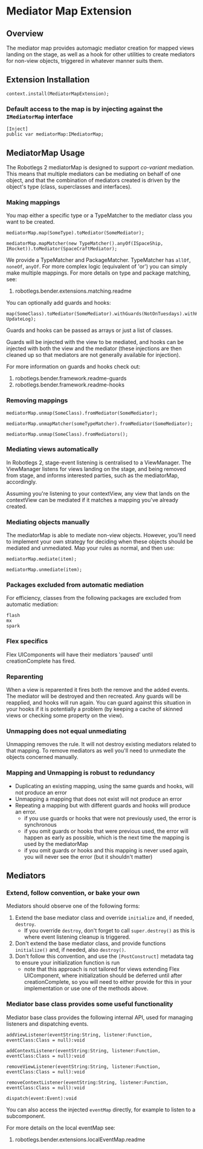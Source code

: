 # Mediator Map Extension

## Overview

The mediator map provides automagic mediator creation for mapped views landing on the stage, as well as a hook for other utilities to create mediators for non-view objects, triggered in whatever manner suits them.

## Extension Installation

	context.install(MediatorMapExtension);
	
### Default access to the map is by injecting against the `IMediatorMap` interface

	[Inject]
	public var mediatorMap:IMediatorMap;

## MediatorMap Usage

The Robotlegs 2 mediatorMap is designed to support _co-variant_ mediation. This means that multiple mediators can be mediating on behalf of one object, and that the combination of mediators created is driven by the object's type (class, superclasses and interfaces).

### Making mappings

You map either a specific type or a TypeMatcher to the mediator class you want to be created.

	mediatorMap.map(SomeType).toMediator(SomeMediator);
	
	mediatorMap.mapMatcher(new TypeMatcher().anyOf(ISpaceShip, IRocket)).toMediator(SpaceCraftMediator);

We provide a TypeMatcher and PackageMatcher. TypeMatcher has `allOf`, `noneOf`, `anyOf`. For more complex logic (equivalent of 'or') you can simply make multiple mappings. For more details on type and package matching, see:

1. robotlegs.bender.extensions.matching.readme

You can optionally add guards and hooks:

	map(SomeClass).toMediator(SomeMediator).withGuards(NotOnTuesdays).withHooks(ApplySkin, UpdateLog);
	
Guards and hooks can be passed as arrays or just a list of classes.	

Guards will be injected with the view to be mediated, and hooks can be injected with both the view and the mediator (these injections are then cleaned up so that mediators are not generally available for injection).

For more information on guards and hooks check out: 

1. robotlegs.bender.framework.readme-guards
2. robotlegs.bender.framework.readme-hooks

### Removing mappings

	mediatorMap.unmap(SomeClass).fromMediator(SomeMediator);
	
	mediatorMap.unmapMatcher(someTypeMatcher).fromMediator(SomeMediator);
	
	mediatorMap.unmap(SomeClass).fromMediators();

### Mediating views automatically

In Robotlegs 2, stage-event listening is centralised to a ViewManager. The ViewManager listens for views landing on the stage, and being removed from stage, and informs interested parties, such as the mediatorMap, accordingly.

Assuming you're listening to your contextView, any view that lands on the contextView can be mediated if it matches a mapping you've already created.

### Mediating objects manually

The mediatorMap is able to mediate non-view objects. However, you'll need to implement your own strategy for deciding when these objects should be mediated and unmediated. Map your rules as normal, and then use:

	mediatorMap.mediate(item);
	
	mediatorMap.unmediate(item);

### Packages excluded from automatic mediation

For efficiency, classes from the following packages are excluded from automatic mediation:

	flash
	mx
	spark

### Flex specifics

Flex UIComponents will have their mediators 'paused' until creationComplete has fired.

### Reparenting

When a view is reparented it fires both the remove and the added events. The mediator will be destroyed and then recreated. Any guards will be reapplied, and hooks will run again. You can guard against this situation in your hooks if it is potentially a problem (by keeping a cache of skinned views or checking some property on the view).

### Unmapping does not equal unmediating

Unmapping removes the rule. It will not destroy existing mediators related to that mapping. To remove mediators as well you'll need to unmediate the objects concerned manually.

### Mapping and Unmapping is robust to redundancy

- Duplicating an existing mapping, using the same guards and hooks, will not produce an error
- Unmapping a mapping that does not exist will not produce an error
- Repeating a mapping but with different guards and hooks will produce an error.
	- if you use guards or hooks that were not previously used, the error is synchronous
	- if you omit guards or hooks that were previous used, the error will happen as early as possible, which is the next time the mapping is used by the mediatorMap
	- if you omit guards or hooks and this mapping is never used again, you will never see the error (but it shouldn't matter)

## Mediators

### Extend, follow convention, or bake your own

Mediators should observe one of the following forms:

1. Extend the base mediator class and override `initialize` and, if needed, `destroy`.
	- If you override `destroy`, don't forget to call `super.destroy()` as this is where event listening cleanup is triggered.
2. Don't extend the base mediator class, and provide functions `initialize()` and, if needed, also `destroy()`.
3. Don't follow this convention, and use the `[PostConstruct]` metadata tag to ensure your initialization function is run
	- note that this approach is not tailored for views extending Flex UIComponent, where initialization should be deferred until after creationComplete, so you will need to either provide for this in your implementation or use one of the methods above.	

### Mediator base class provides some useful functionality

Mediator base class provides the following internal API, used for managing listeners and dispatching events.

	addViewListener(eventString:String, listener:Function, eventClass:Class = null):void
    
	addContextListener(eventString:String, listener:Function, eventClass:Class = null):void
    
	removeViewListener(eventString:String, listener:Function, eventClass:Class = null):void
    
	removeContextListener(eventString:String, listener:Function, eventClass:Class = null):void
    
	dispatch(event:Event):void
	
You can also access the injected `eventMap` directly, for example to listen to a subcomponent.

For more details on the local eventMap see:

1. robotlegs.bender.extensions.localEventMap.readme